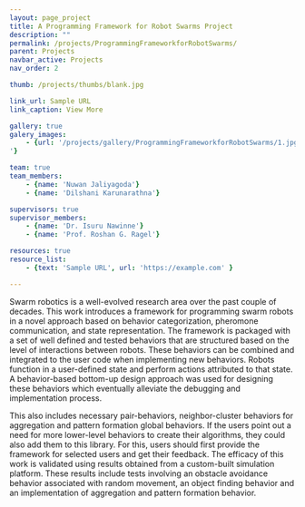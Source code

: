 ```yaml
---
layout: page_project
title: A Programming Framework for Robot Swarms Project
description: ""
permalink: /projects/ProgrammingFrameworkforRobotSwarms/
parent: Projects
navbar_active: Projects
nav_order: 2

thumb: /projects/thumbs/blank.jpg

link_url: Sample URL
link_caption: View More

gallery: true
galery_images:
    - {url: '/projects/gallery/ProgrammingFrameworkforRobotSwarms/1.jpg', caption: 'Coloured object identification and reaching concensus
'}

team: true
team_members:
    - {name: 'Nuwan Jaliyagoda'}
    - {name: 'Dilshani Karunarathna'}

supervisors: true
supervisor_members:
    - {name: 'Dr. Isuru Nawinne'}
    - {name: 'Prof. Roshan G. Ragel'}

resources: true
resource_list:
    - {text: 'Sample URL', url: 'https://example.com' }

---
```


Swarm robotics is a well-evolved research area over the past couple of decades. This work introduces a framework for programming swarm robots in a novel approach based on behavior categorization, pheromone communication, and state representation. The framework is packaged with a set of well defined and tested behaviors that are structured based on the level of interactions between robots. These behaviors can be combined and integrated to the user code when implementing new behaviors. Robots function in a user-defined state and perform actions attributed to that state. A behavior-based bottom-up design approach was used for designing these behaviors which eventually alleviate the debugging and implementation process.

This also includes necessary pair-behaviors, neighbor-cluster behaviors for aggregation and pattern formation global behaviors. If the users point out a need for more lower-level behaviors to create their algorithms, they could also add them to this library. For this, users should first provide the framework for selected users and get their feedback.
The efficacy of this work is validated using results obtained from a custom-built simulation platform. These results include tests involving an obstacle avoidance behavior associated with random movement, an object finding behavior and an implementation of aggregation and pattern formation behavior.
